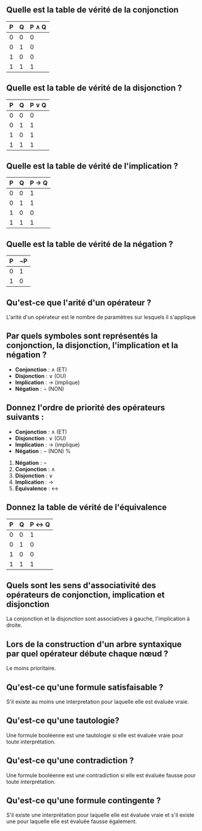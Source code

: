 ## Quelle est la table de vérité de la conjonction
| P   | Q   | P ∧ Q |
|-----|-----|-------|
|  0  |  0  |   0   |
|  0  |  1  |   0   |
|  1  |  0  |   0   |
|  1  |  1  |   1   |

## Quelle est la table de vérité de la disjonction ?
| P   | Q   | P ∨ Q |
|-----|-----|-------|
|  0  |  0  |   0   |
|  0  |  1  |   1   |
|  1  |  0  |   1   |
|  1  |  1  |   1   |

## Quelle est la table de vérité de l'implication ?
| P   | Q   | P → Q |
|-----|-----|-------|
|  0  |  0  |   1   |
|  0  |  1  |   1   |
|  1  |  0  |   0   |
|  1  |  1  |   1   |

## Quelle est la table de vérité de la négation ?
| P   | ¬P  |
|-----|-----|
|  0  |  1  |
|  1  |  0  |

## Qu'est-ce que l'arité d'un opérateur ?
L'arité d'un opérateur est le nombre de paramètres sur lesquels il s'applique

## Par quels symboles sont représentés la conjonction, la disjonction, l'implication et la négation ?
- **Conjonction** : ∧ (ET)
- **Disjonction** : ∨ (OU)
- **Implication** : → (implique)
- **Négation** : ¬ (NON)

## Donnez l'ordre de priorité des opérateurs suivants :
- **Conjonction** : ∧ (ET)
- **Disjonction** : ∨ (OU)
- **Implication** : → (implique)
- **Négation** : ¬ (NON)
%
1. **Négation** : ¬
2. **Conjonction** : ∧
3. **Disjonction** : ∨
4. **Implication** : →
5. **Équivalence** : ↔

## Donnez la table de vérité de l'équivalence
| P   | Q   | P ↔ Q |
|-----|-----|-------|
|  0  |  0  |   1   |
|  0  |  1  |   0   |
|  1  |  0  |   0   |
|  1  |  1  |   1   |

## Quels sont les sens d'associativité des opérateurs de conjonction, implication et disjonction
La conjonction et la disjonction sont associatives à gauche, l'implication à droite.

## Lors de la construction d'un arbre syntaxique par quel opérateur débute chaque nœud ?
Le moins prioritaire.

## Qu'est-ce qu'une formule satisfaisable ?
S'il existe au moins une interpretation pour laquelle elle est évaluée vraie.

## Qu'est-ce qu'une tautologie?
Une formule booléenne est une tautologie si elle est évaluée vraie pour toute interprétation.

## Qu'est-ce qu'une contradiction ?
Une formule booléenne est une contradiction si elle est évaluée fausse pour toute interprétation.

## Qu'est-ce qu'une formule contingente ?
S'il existe une interprétation pour laquelle elle est évaluée vraie et s'il existe une pour laquelle elle est évaluée fausse également.
